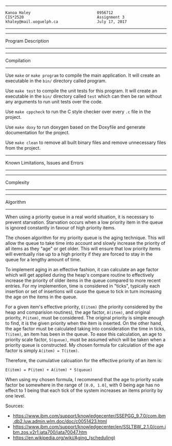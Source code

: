 ****************************************************
```
Kanoa Haley                             0956712
CIS*2520                                Assignment 3
khaley@mail.uoguelph.ca                 July 17, 2017
```
****************************************************

*******************
Program Description
*******************

***********
Compilation
***********
Use `make` or `make program` to compile the main application. It will create an executable in the `bin/` directory called program.

Use `make test` to compile the unit tests for this program. It will create an executable in the `bin/` directory called `test` which can then be ran without any arguments to run unit tests over the code.

Use `make cppcheck` to run the C style checker over every `.c` file in the project.

Use `make doxy` to run doxygen based on the Doxyfile and generate documentation for the project.

Use `make clean` to remove all built binary files and remove unnecessary files from the project.

************************************
Known Limitations, Issues and Errors
************************************

**********
Complexity
**********

*********
Algorithm
*********
When using a priority queue in a real world situation, it is necessary to prevent starvation. Starvation occurs when a low priority item in the queue is ignored constantly in favour of high priority items.

The chosen algorithm for my priority queue is the aging technique. This will allow the queue to take time into account and slowly increase the priority of all items as they "age" or get older. This will ensure that low priority items will eventually rise up to a high priority if they are forced to stay in the queue for a lengthy amount of time.

To implement aging in an effective fashion, it can calculate an age factor which will get applied during the heap's compare routine to effectively increase the priority of older items in the queue compared to more recent entries. For my implemention, time is considered in "ticks", typically each insertion or set of insertions will cause the queue to tick in turn increasing the age on the items in the queue.

For a given item's effective priority, `E(item)` (the priority considered by the heap and comparision routines), the age factor, `A(item)`, and original priority, `P(item)`, must be considered. The original priority is simple enough to find, it is the given priority when the item is inserted. On the other hand, the age factor must be calculated taking into consideration the time in ticks, `T(item)`, an item has been in the queue. To ease this calculation, an age to priority scale factor, `S(queue)`, must be assumed which will be taken when a priority queue is constructed. My chosen formula for calculation of the age factor is simply `A(item) = T(item)`. 

Therefore, the cumulative calcuation for the effective priority of an item is:
```
E(item) = P(item) + A(item) * S(queue)
```
When using my chosen formula, I recommend that the age to priority scale factor be somewhere in the range of `[0.0, 1.0]`, with 0 being age has no effect to 1 being that each tick of the system increases an items priority by one level.

Sources:
 - https://www.ibm.com/support/knowledgecenter/SSEPGG_9.7.0/com.ibm.db2.luw.admin.wlm.doc/doc/c0051423.html
 - https://www.ibm.com/support/knowledgecenter/en/SSLTBW_2.1.0/com.ibm.zos.v2r1.iata700/iata70047.htm
 - https://en.wikipedia.org/wiki/Aging_(scheduling)
